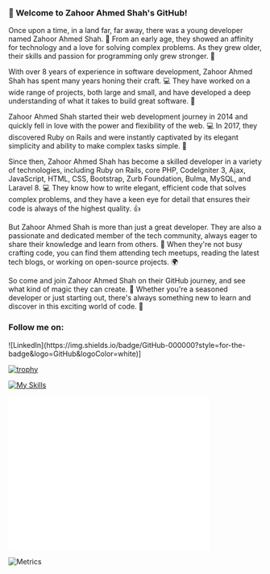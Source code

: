 
 <h3><b>👋 Welcome to Zahoor Ahmed Shah's GitHub!</b> </h3> 
Once upon a time, in a land far, far away, there was a young developer named Zahoor Ahmed Shah. 🌟 From an early age, they showed an affinity for technology and a love for solving complex problems. As they grew older, their skills and passion for programming only grew stronger. 💪

With over 8 years of experience in software development, Zahoor Ahmed Shah has spent many years honing their craft. 💻 They have worked on a wide range of projects, both large and small, and have developed a deep understanding of what it takes to build great software. 🚀

Zahoor Ahmed Shah started their web development journey in 2014 and quickly fell in love with the power and flexibility of the web. 💻 In 2017, they discovered Ruby on Rails and were instantly captivated by its elegant simplicity and ability to make complex tasks simple. 💎

Since then, Zahoor Ahmed Shah has become a skilled developer in a variety of technologies, including Ruby on Rails, core PHP, CodeIgniter 3, Ajax, JavaScript, HTML, CSS, Bootstrap, Zurb Foundation, Bulma, MySQL, and Laravel 8. 💻 They know how to write elegant, efficient code that solves complex problems, and they have a keen eye for detail that ensures their code is always of the highest quality. 👍

But Zahoor Ahmed Shah is more than just a great developer. They are also a passionate and dedicated member of the tech community, always eager to share their knowledge and learn from others. 🤝 When they're not busy crafting code, you can find them attending tech meetups, reading the latest tech blogs, or working on open-source projects. 🌍

So come and join Zahoor Ahmed Shah on their GitHub journey, and see what kind of magic they can create. 🔮 Whether you're a seasoned developer or just starting out, there's always something new to learn and discover in this exciting world of code. 🌟

<h3>Follow me on: </h3>
![LinkedIn](https://img.shields.io/badge/GitHub-000000?style=for-the-badge&logo=GitHub&logoColor=white)]


[![trophy](https://github-profile-trophy.vercel.app/?username=xahurs)](https://github.com/xahurs/github-profile-trophy)
<br>

[![My Skills](https://skillicons.dev/icons?i=js,html,css,rails,php,mysql,ajax)](https://skillicons.dev)

<img align="center" src="/github-metrics.svg" alt="Metrics" width="400">

![Metrics](https://metrics.lecoq.io/xahurs?template=classic&base=header%2C%20activity%2C%20community%2C%20repositories%2C%20metadata&base.indepth=false&base.hireable=false&base.skip=false&config.timezone=Asia%2FCalcutta)
